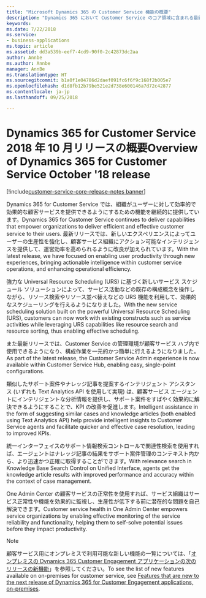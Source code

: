 ```yaml
---
title: "Microsoft Dynamics 365 の Customer Service 機能の概要"
description: "Dynamics 365 において Customer Service のコア領域に含まれる最新の機能とエンゲージメントについて説明します"
keywords: 
ms.date: 7/22/2018
ms.service:
- business-applications
ms.topic: article
ms.assetid: dd3a539b-eef7-4cd9-90f0-2c42873dc2aa
author: Annbe
ms.author: Annbe
manager: AnnBe
ms.translationtype: HT
ms.sourcegitcommit: b1a0f1e04786d2daef091fc6f6f9c168f2b005e7
ms.openlocfilehash: d1d8fb12b79be521e2d738e600146a7d72c42877
ms.contentlocale: ja-jp
ms.lasthandoff: 09/25/2018

---
```


# <a name="overview-of-dynamics-365-for-customer-service-october-18-release"></a><span data-ttu-id="56d92-103">Dynamics 365 for Customer Service 2018 年 10 月リリースの概要</span><span class="sxs-lookup"><span data-stu-id="56d92-103">Overview of Dynamics 365 for Customer Service October '18 release</span></span>

[!include[customer-service-core-release-notes banner](../../includes/customer-service-core-release-notes.md)]




<span data-ttu-id="56d92-104">Dynamics 365 for Customer Service では、組織がユーザーに対して効率的で効果的な顧客サービスを提供できるようにするための機能を継続的に提供しています。</span><span class="sxs-lookup"><span data-stu-id="56d92-104">Dynamics 365 for Customer Service continues to deliver capabilities that empower organizations to deliver efficient and effective customer service to their users.</span></span> <span data-ttu-id="56d92-105">最新リリースでは、新しいエクスペリエンスによってユーザーの生産性を強化し、顧客サービス組織にアクション可能なインテリジェンスを提供して、運営効率を高められるように改良が加えられています。</span><span class="sxs-lookup"><span data-stu-id="56d92-105">With the latest release, we have focused on enabling user productivity through new experiences, bringing actionable intelligence within customer service operations, and enhancing operational efficiency.</span></span>

<span data-ttu-id="56d92-106">強力な Universal Resource Scheduling (URS) に基づく新しいサービス スケジュール ソリューションによって、サービス活動などの既存の構成概念を操作しながら、リソース検索やリソース並べ替えなどの URS 機能を利用して、効果的なスケジューリングを行えるようになりました。</span><span class="sxs-lookup"><span data-stu-id="56d92-106">With the new service scheduling solution built on the powerful Universal Resource Scheduling (URS), customers can now work with existing constructs such as service activities while leveraging URS capabilities like resource search and resource sorting, thus enabling effective scheduling.</span></span> 

<span data-ttu-id="56d92-107">また最新リリースでは、Customer Service の管理環境が顧客サービス ハブ内で使用できるようになり、構成作業を一元的かつ簡単に行えるようになりました。</span><span class="sxs-lookup"><span data-stu-id="56d92-107">As part of the latest release, the Customer Service Admin experience is now available within Customer Service Hub, enabling easy, single-point configurations.</span></span> 

<span data-ttu-id="56d92-108">類似したサポート案件やナレッジ記事を提案するインテリジェント アシスタンス (いずれも Text Analytics API を使用して実現) は、顧客サービス エージェントにインテリジェントな分析情報を提供し、サポート案件をすばやく効果的に解決できるようにすることで、KPI の改善を促進します。</span><span class="sxs-lookup"><span data-stu-id="56d92-108">Intelligent assistance in the form of suggesting similar cases and knowledge articles (both enabled using Text Analytics API) help provide intelligent insights to Customer Service agents and facilitate quicker and effective case resolution, leading to improved KPIs.</span></span>

<span data-ttu-id="56d92-109">統一インターフェイスのサポート情報検索コントロールで関連性検索を使用すれば、エージェントはナレッジ記事の結果をサポート案件管理のコンテキスト内から、より迅速かつ正確に取得することができます。</span><span class="sxs-lookup"><span data-stu-id="56d92-109">With relevance search in Knowledge Base Search Control on Unified Interface, agents get the knowledge article results with improved performance and accuracy within the context of case management.</span></span> 

<span data-ttu-id="56d92-110">One Admin Center の顧客サービスの正常性を使用すれば、サービス組織はサービス正常性や機能を効果的に監視し、生産性が低下する前に潜在的な問題を自己解決できます。</span><span class="sxs-lookup"><span data-stu-id="56d92-110">Customer service health in One Admin Center empowers service organizations by enabling effective monitoring of the service reliability and functionality, helping them to self-solve potential issues before they impact productivity.</span></span>

> [!NOTE]
> <span data-ttu-id="56d92-111">顧客サービス用にオンプレミスで利用可能な新しい機能の一覧については、「[オンプレミスの Dynamics 365 Customer Engagement アプリケーションの次のリリースの新機能](/dynamics365/get-started/whats-new/customer-engagement/dynamics365-on-premises-features/)」を参照してください。</span><span class="sxs-lookup"><span data-stu-id="56d92-111">To see the list of new features available on on-premises for customer service, see [Features that are new to the next release of Dynamics 365 for Customer Engagement applications, on-premises](/dynamics365/get-started/whats-new/customer-engagement/dynamics365-on-premises-features/).</span></span> 
